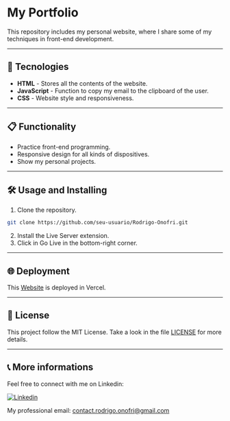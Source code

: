 # My Portfolio

This repository includes my personal website, where I share some of my techniques in front-end development.

---

## 🚀 Tecnologies 

- **HTML** - Stores all the contents of the website.
- **JavaScript** - Function to copy my email to the clipboard of the user.
- **CSS** - Website style and responsiveness.

---

## 📋 Functionality

- Practice front-end programming.
- Responsive design for all kinds of dispositives.
- Show my personal projects.

---

## 🛠️ Usage and Installing

1. Clone the repository.
```bash
git clone https://github.com/seu-usuario/Rodrigo-Onofri.git
```
2. Install the Live Server extension.
3. Click in Go Live in the bottom-right corner.

---

## 🌐 Deployment

This [Website](https://portfolio-rodrigo-onofri.vercel.app) is deployed in Vercel.  

---

## 📝 License

This project follow the MIT License. Take a look in the file [LICENSE](LICENSE) for more details.

---

## 📞 More informations

Feel free to connect with me on Linkedin:

[![Linkedin](https://img.shields.io/badge/LinkedIn-0077B5?style=for-the-badge&logo=linkedin&logoColor=white)](https://www.linkedin.com/in/Rodrigo-Onofri)

My professional email: contact.rodrigo.onofri@gmail.com
